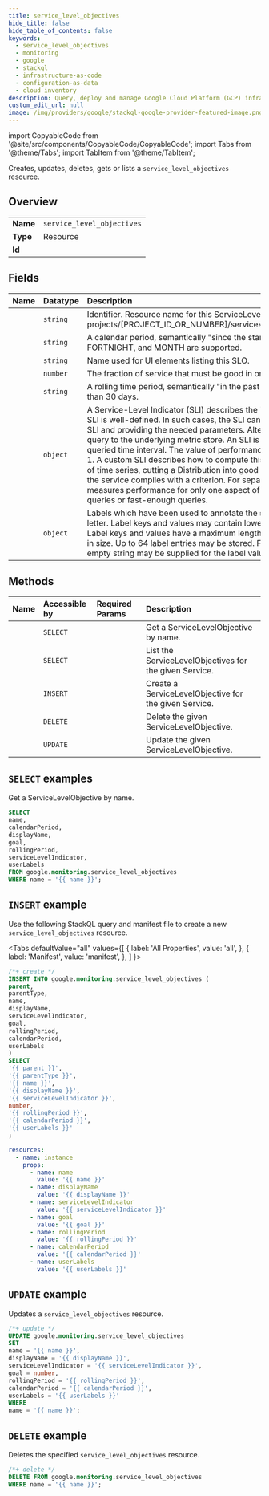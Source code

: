 ```yaml
---
title: service_level_objectives
hide_title: false
hide_table_of_contents: false
keywords:
  - service_level_objectives
  - monitoring
  - google
  - stackql
  - infrastructure-as-code
  - configuration-as-data
  - cloud inventory
description: Query, deploy and manage Google Cloud Platform (GCP) infrastructure and resources using SQL
custom_edit_url: null
image: /img/providers/google/stackql-google-provider-featured-image.png
---
```


import CopyableCode from '@site/src/components/CopyableCode/CopyableCode';
import Tabs from '@theme/Tabs';
import TabItem from '@theme/TabItem';

Creates, updates, deletes, gets or lists a <code>service_level_objectives</code> resource.

## Overview
<table><tbody>
<tr><td><b>Name</b></td><td><code>service_level_objectives</code></td></tr>
<tr><td><b>Type</b></td><td>Resource</td></tr>
<tr><td><b>Id</b></td><td><CopyableCode code="google.monitoring.service_level_objectives" /></td></tr>
</tbody></table>

## Fields
| Name | Datatype | Description |
|:-----|:---------|:------------|
| <CopyableCode code="name" /> | `string` | Identifier. Resource name for this ServiceLevelObjective. The format is: projects/[PROJECT_ID_OR_NUMBER]/services/[SERVICE_ID]/serviceLevelObjectives/[SLO_NAME]  |
| <CopyableCode code="calendarPeriod" /> | `string` | A calendar period, semantically "since the start of the current ". At this time, only DAY, WEEK, FORTNIGHT, and MONTH are supported. |
| <CopyableCode code="displayName" /> | `string` | Name used for UI elements listing this SLO. |
| <CopyableCode code="goal" /> | `number` | The fraction of service that must be good in order for this objective to be met. 0 < goal <= 0.9999. |
| <CopyableCode code="rollingPeriod" /> | `string` | A rolling time period, semantically "in the past ". Must be an integer multiple of 1 day no larger than 30 days. |
| <CopyableCode code="serviceLevelIndicator" /> | `object` | A Service-Level Indicator (SLI) describes the "performance" of a service. For some services, the SLI is well-defined. In such cases, the SLI can be described easily by referencing the well-known SLI and providing the needed parameters. Alternatively, a "custom" SLI can be defined with a query to the underlying metric store. An SLI is defined to be good_service / total_service over any queried time interval. The value of performance always falls into the range 0 <= performance <= 1. A custom SLI describes how to compute this ratio, whether this is by dividing values from a pair of time series, cutting a Distribution into good and bad counts, or counting time windows in which the service complies with a criterion. For separation of concerns, a single Service-Level Indicator measures performance for only one aspect of service quality, such as fraction of successful queries or fast-enough queries. |
| <CopyableCode code="userLabels" /> | `object` | Labels which have been used to annotate the service-level objective. Label keys must start with a letter. Label keys and values may contain lowercase letters, numbers, underscores, and dashes. Label keys and values have a maximum length of 63 characters, and must be less than 128 bytes in size. Up to 64 label entries may be stored. For labels which do not have a semantic value, the empty string may be supplied for the label value. |

## Methods
| Name | Accessible by | Required Params | Description |
|:-----|:--------------|:----------------|:------------|
| <CopyableCode code="services_service_level_objectives_get" /> | `SELECT` | <CopyableCode code="name" /> | Get a ServiceLevelObjective by name. |
| <CopyableCode code="services_service_level_objectives_list" /> | `SELECT` | <CopyableCode code="parent, parentType" /> | List the ServiceLevelObjectives for the given Service. |
| <CopyableCode code="services_service_level_objectives_create" /> | `INSERT` | <CopyableCode code="parent, parentType" /> | Create a ServiceLevelObjective for the given Service. |
| <CopyableCode code="services_service_level_objectives_delete" /> | `DELETE` | <CopyableCode code="name" /> | Delete the given ServiceLevelObjective. |
| <CopyableCode code="services_service_level_objectives_patch" /> | `UPDATE` | <CopyableCode code="name" /> | Update the given ServiceLevelObjective. |

## `SELECT` examples

Get a ServiceLevelObjective by name.

```sql
SELECT
name,
calendarPeriod,
displayName,
goal,
rollingPeriod,
serviceLevelIndicator,
userLabels
FROM google.monitoring.service_level_objectives
WHERE name = '{{ name }}'; 
```

## `INSERT` example

Use the following StackQL query and manifest file to create a new <code>service_level_objectives</code> resource.

<Tabs
    defaultValue="all"
    values={[
        { label: 'All Properties', value: 'all', },
        { label: 'Manifest', value: 'manifest', },
    ]
}>
<TabItem value="all">

```sql
/*+ create */
INSERT INTO google.monitoring.service_level_objectives (
parent,
parentType,
name,
displayName,
serviceLevelIndicator,
goal,
rollingPeriod,
calendarPeriod,
userLabels
)
SELECT 
'{{ parent }}',
'{{ parentType }}',
'{{ name }}',
'{{ displayName }}',
'{{ serviceLevelIndicator }}',
number,
'{{ rollingPeriod }}',
'{{ calendarPeriod }}',
'{{ userLabels }}'
;
```
</TabItem>
<TabItem value="manifest">

```yaml
resources:
  - name: instance
    props:
      - name: name
        value: '{{ name }}'
      - name: displayName
        value: '{{ displayName }}'
      - name: serviceLevelIndicator
        value: '{{ serviceLevelIndicator }}'
      - name: goal
        value: '{{ goal }}'
      - name: rollingPeriod
        value: '{{ rollingPeriod }}'
      - name: calendarPeriod
        value: '{{ calendarPeriod }}'
      - name: userLabels
        value: '{{ userLabels }}'

```
</TabItem>
</Tabs>

## `UPDATE` example

Updates a <code>service_level_objectives</code> resource.

```sql
/*+ update */
UPDATE google.monitoring.service_level_objectives
SET 
name = '{{ name }}',
displayName = '{{ displayName }}',
serviceLevelIndicator = '{{ serviceLevelIndicator }}',
goal = number,
rollingPeriod = '{{ rollingPeriod }}',
calendarPeriod = '{{ calendarPeriod }}',
userLabels = '{{ userLabels }}'
WHERE 
name = '{{ name }}';
```

## `DELETE` example

Deletes the specified <code>service_level_objectives</code> resource.

```sql
/*+ delete */
DELETE FROM google.monitoring.service_level_objectives
WHERE name = '{{ name }}';
```
